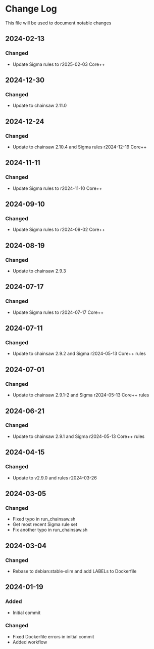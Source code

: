# Change Log
<!-- markdownlint-disable MD024 -->
<!-- markdownlint-disable MD033 -->
This file will be used to document notable changes

## 2024-02-13

### Changed

- Update Sigma rules to r2025-02-03 Core++

## 2024-12-30

### Changed

- Update to chainsaw 2.11.0

## 2024-12-24

### Changed

- Update to chainsaw 2.10.4 and Sigma rules r2024-12-19 Core++

## 2024-11-11

### Changed

- Update Sigma rules to r2024-11-10 Core++

## 2024-09-10

### Changed

- Update Sigma rules to r2024-09-02 Core++

## 2024-08-19

### Changed

- Update to chainsaw 2.9.3

## 2024-07-17

### Changed

- Update Sigma rules to r2024-07-17 Core++

## 2024-07-11

### Changed

- Update to chainsaw 2.9.2 and Sigma r2024-05-13 Core++ rules

## 2024-07-01

### Changed

- Update to chainsaw 2.9.1-2 and Sigma r2024-05-13 Core++ rules

## 2024-06-21

### Changed

- Update to chainsaw 2.9.1 and Sigma r2024-05-13 Core++ rules

## 2024-04-15

### Changed

- Update to v2.9.0 and rules r2024-03-26

## 2024-03-05

### Changed

- Fixed typo in run_chainsaw.sh
- Get most recent Sigma rule set
- Fix another typo in run_chainsaw.sh

## 2024-03-04

### Changed

- Rebase to debian:stable-slim and add LABELs to Dockerfile

## 2024-01-19

### Added

- Initial commit

### Changed

- Fixed Dockerfile errors in initial commit
- Added workflow


